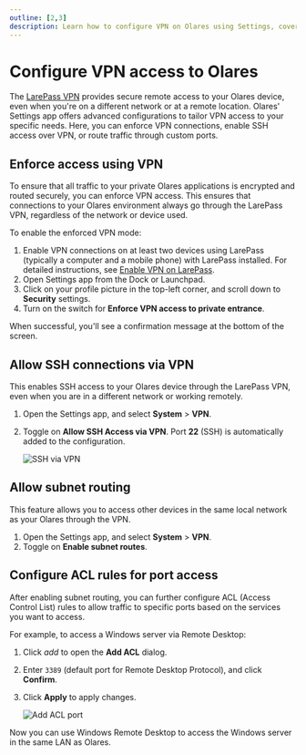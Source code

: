 ```yaml
---
outline: [2,3]
description: Learn how to configure VPN on Olares using Settings, covering VPN enforcement, SSH access, and subnet routing.
---
```

# Configure VPN access to Olares

The [LarePass VPN](../../larepass/private-network.md) provides secure remote access to your Olares device, even when you're on a different network or at a remote location. Olares' Settings app offers advanced configurations to tailor VPN access to your specific needs. Here, you can enforce VPN connections, enable SSH access over VPN, or route traffic through custom ports.

## Enforce access using VPN

To ensure that all traffic to your private Olares applications is encrypted and routed securely, you can enforce VPN access. This ensures that connections to your Olares environment always go through the LarePass VPN, regardless of the network or device used.

To enable the enforced VPN mode:

1. Enable VPN connections on at least two devices using LarePass (typically a computer and a mobile phone) with LarePass installed. For detailed instructions, see [Enable VPN on LarePass](/manual/larepass/private-network.md).
2. Open Settings app from the Dock or Launchpad.
3. Click on your profile picture in the top-left corner, and scroll down to **Security** settings.
4. Turn on the switch for **Enforce VPN access to private entrance**.

When successful, you'll see a confirmation message at the bottom of the screen.


## Allow SSH connections via VPN
This enables SSH access to your Olares device through the LarePass VPN, even when you are in a different network or working remotely.

1. Open the Settings app, and select **System** > **VPN**.
2. Toggle on **Allow SSH Access via VPN**. Port **22** (SSH) is automatically added to the configuration.

   ![SSH via VPN](/images/manual/olares/ssh-via-vpn.png#bordered)
## Allow subnet routing
This feature allows you to access other devices in the same local network as your Olares through the VPN.

1. Open the Settings app, and select **System** > **VPN**.
2. Toggle on **Enable subnet routes**.

## Configure ACL rules for port access
After enabling subnet routing, you can further configure ACL (Access Control List) rules to allow traffic to specific ports based on the services you want to access.

For example, to access a Windows server via Remote Desktop:
1. Click <i class="material-symbols-outlined">add</i> to open the **Add ACL** dialog.
2. Enter `3389` (default port for Remote Desktop Protocol), and click **Confirm**.
3. Click **Apply** to apply changes.

   ![Add ACL port](/images/manual/olares/add-acl-port.png#bordered)

Now you can use Windows Remote Desktop to access the Windows server in the same LAN as Olares.
